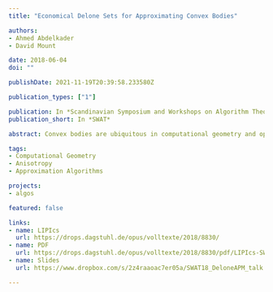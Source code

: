 ```yaml
---
title: "Economical Delone Sets for Approximating Convex Bodies"

authors:
- Ahmed Abdelkader
- David Mount

date: 2018-06-04
doi: ""

publishDate: 2021-11-19T20:39:58.233580Z

publication_types: ["1"]

publication: In *Scandinavian Symposium and Workshops on Algorithm Theory*
publication_short: In *SWAT*

abstract: Convex bodies are ubiquitous in computational geometry and optimization theory. The high combinatorial complexity of multidimensional convex polytopes has motivated the development of algorithms and data structures for approximate representations. This paper demonstrates an intriguing connection between convex approximation and the classical concept of Delone sets from the theory of metric spaces. It shows that with the help of a classical structure from convexity theory, called a Macbeath region, it is possible to construct an epsilon-approximation of any convex body as the union of $O(1/\varepsilon^{(d-1)/2})$ ellipsoids, where the center points of these ellipsoids form a Delone set in the Hilbert metric associated with the convex body. Furthermore, a hierarchy of such approximations yields a data structure that answers epsilon-approximate polytope membership queries in $O(\log(1/\varepsilon)$ time. This matches the best asymptotic results for this problem, by a data structure that both is simpler and arguably more elegant.

tags:
- Computational Geometry
- Anisotropy
- Approximation Algorithms

projects:
- algos

featured: false

links:
- name: LIPIcs
  url: https://drops.dagstuhl.de/opus/volltexte/2018/8830/
- name: PDF
  url: https://drops.dagstuhl.de/opus/volltexte/2018/8830/pdf/LIPIcs-SWAT-2018-4.pdf
- name: Slides
  url: https://www.dropbox.com/s/2z4raaoac7er05a/SWAT18_DeloneAPM_talk.pdf

---
```

